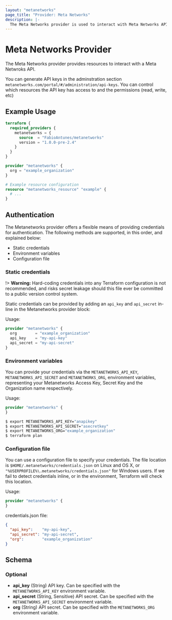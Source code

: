 ```yaml
---
layout: "metanetworks"
page_title: "Provider: Meta Networks"
description: |-
  The Meta Networks provider is used to interact with Meta Networks APIs.
---
```


# Meta Networks Provider

The Meta Networks provider provides resources to interact with a Meta Netwroks API.

You can generate API keys in the adminstration section `metanetworks.com/portal/#/administration/api-keys`. You can control which resources the API key has access to and the permissions (read, write, etc)

## Example Usage

```terraform
terraform {
  required_providers {
    metanetworks = {
      source  = "FabioAntunes/metanetworks"
      version = "1.0.0-pre-2.4"
    }
  }
}

provider "metanetworks" {
  org = "example_organization"
}

# Example resource configuration
resource "metanetworks_resource" "example" {
  # ...
}
```

## Authentication

The Metanetworks provider offers a flexible means of providing credentials for
authentication. The following methods are supported, in this order, and
explained below:

- Static credentials
- Environment variables
- Configuration file

### Static credentials

!> **Warning:** Hard-coding credentials into any Terraform configuration is not
recommended, and risks secret leakage should this file ever be committed to a
public version control system.

Static credentials can be provided by adding an `api_key` and `api_secret`
in-line in the Metanetworks provider block:

Usage:

```terraform
provider "metanetworks" {
  org        = "example_organization"
  api_key    = "my-api-key"
  api_secret = "my-api-secret"
}
```

### Environment variables

You can provide your credentials via the `METANETWORKS_API_KEY`,
`METANETWORKS_API_SECRET` and `METANETWORKS_ORG`, environment variables,
representing your Metanetworks Access Key, Secret Key and the Organization name respectively.

Usage:

```terraform
provider "metanetworks" {
}
```

```sh
$ export METANETWORKS_API_KEY="anapikey"
$ export METANETWORKS_API_SECRET="asecretkey"
$ export METANETWORKS_ORG="example_organization"
$ terraform plan
```

### Configuration file

You can use a configuration file to specify your credentials. The
file location is `$HOME/.metanetworks/credentials.json` on Linux and OS X, or
`"%USERPROFILE%\.metanetworks/credentials.json"` for Windows users.
If we fail to detect credentials inline, or in the environment, Terraform will check
this location.

Usage:

```terraform
provider "metanetworks" {
}
```

credentials.json file:
```json
{
  "api_key":    "my-api-key",
  "api_secret": "my-api-secret",
  "org":        "example_organization"
}
```

<!-- schema generated by tfplugindocs -->
## Schema

### Optional

- **api_key** (String) API key. Can be specified with the `METANETWORKS_API_KEY` environment variable.
- **api_secret** (String, Sensitive) API secret. Can be specified with the `METANETWORKS_API_SECRET` environment variable.
- **org** (String) API secret. Can be specified with the `METANETWORKS_ORG`  environment variable.
